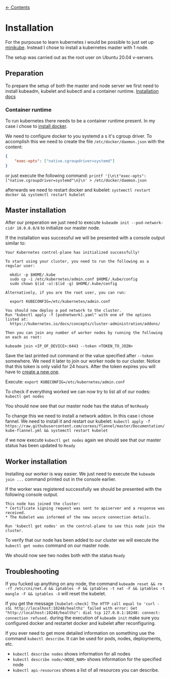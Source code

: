 [← Contents](./README.md)

# Installation

For the purpouse to learn kubernetes i would be possible to just set up [minikube](https://kubernetes.io/docs/tasks/tools/). Instead I chose to install a kubernetes master with 1 node.

The setup was carried out as the root user on Ubuntu 20.04 v-servers.

## Preparation

To prepare the setup of both the master and node server we first need to install kubeadm, kubelet and kubectl and a container runtime. [Installation docs](https://kubernetes.io/docs/setup/production-environment/tools/kubeadm/install-kubeadm/)

### Container runtime

To run kubernetes there needs to be a container runtime present. In my case i chose to [install docker](https://docs.docker.com/engine/install/ubuntu/).

We need to configure docker to you systemd a s it's cgroup driver. To accomplish this we need to create the file ```/etc/docker/daemon.json``` with the content:

```json
{
	"exec-opts": ["native.cgroupdriver=systemd"]
}
```

or just execute the following command: ```printf '{\n\t"exec-opts": ["native.cgroupdriver=systemd"\n}\n' > /etc/docker/daemon.json```

afterwards we need to restart docker and kubelet: ```systemctl restart docker && systemctl restart kubelet```

## Master installation

After our preperation we just need to execute ```kubeadm init --pod-network-cidr 10.0.0.0/8``` to initialize our master node.

If the installation was successful we will be presented with a console output similar to:

```
Your Kubernetes control-plane has initialized successfully!

To start using your cluster, you need to run the following as a regular user:

  mkdir -p $HOME/.kube
  sudo cp -i /etc/kubernetes/admin.conf $HOME/.kube/config
  sudo chown $(id -u):$(id -g) $HOME/.kube/config

Alternatively, if you are the root user, you can run:

  export KUBECONFIG=/etc/kubernetes/admin.conf

You should now deploy a pod network to the cluster.
Run "kubectl apply -f [podnetwork].yaml" with one of the options listed at:
  https://kubernetes.io/docs/concepts/cluster-administration/addons/

Then you can join any number of worker nodes by running the following on each as root:

kubeadm join <IP_OF_DEVICE>:6443 --token <TOKEN_TO_JOIN>
```

Save the last printed out command or the value specified after ```--token``` somewhere. We need it later to join our worker node to our cluster. Notice that this token is only valid for 24 hours. After the token expires you will have to [create a new one](./cluster-management/bootstrap-tokens.md).

Execute: ```export KUBECONFIG=/etc/kubernetes/admin.conf```

To check if everything worked we can now try to list all of our nodes: ```kubectl get nodes```

You should now see that our master node has the status of ```NotReady```

To change this we need to install a network addon. In this case i chose fannel. We need to install it and restart our kubelet: ```kubectl apply -f https://raw.githubusercontent.com/coreos/flannel/master/Documentation/kube-flannel.yml && systemctl restart kubelet```

if we now execute ```kubectl get nodes``` again we should see that our master status has been updated to ```Ready```

## Worker installation

Installing our worker is way easier. We just need to execute the ```kubeadm join ...``` command printed out in the console earlier.

If the worker was registered successfully we should be presented with the following console output.

```
This node has joined the cluster:
* Certificate signing request was sent to apiserver and a response was received.
* The Kubelet was informed of the new secure connection details.

Run 'kubectl get nodes' on the control-plane to see this node join the cluster.
```

To verify that our node has been added to our cluster we will execute the ```kubectl get nodes``` command on our master node.

We should now see two nodes both with the status ```Ready```

## Troubleshooting

If you fucked up anything on any node, the command ```kubeadm reset && rm -rf /etc/cni/net.d && iptables -F && iptables -t nat -F && iptables -t mangle -F && iptables -X``` will reset the kubelet.

If you get the message ```[kubelet-check] The HTTP call equal to 'curl -sSL http://localhost:10248/healthz' failed with error: Get "http://localhost:10248/healthz": dial tcp 127.0.0.1:10248: connect: connection refused.``` during the execution of ```kubeadm init``` make sure you configured docker and restartet docker and kubelet after reconfiguring.

If you ever need to get more detailed information on something use the command ```kubectl describe```. It can be used for pods, nodes, deployments, etc.

* ```kubectl describe nodes``` shows information for all nodes
* ```kubectl describe node/<NODE_NAM>``` shows information for the specified node
* ```kubectl api-resources``` shows a list of all resources you can describe.
